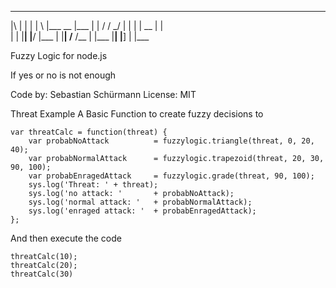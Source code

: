 
_  _ ____ ___  ____    ____ _  _ ___  ___  _   _ _    ____ ____ _ ____ 
|\ | |  | |  \ |___ __ |___ |  |   /    /   \_/  |    |  | | __ | |    
| \| |__| |__/ |___    |    |__|  /__  /__   |   |___ |__| |__] | |___ 

Fuzzy Logic for node.js

If yes or no is not enough

Code by: Sebastian Schürmann 
License: MIT


Threat Example 
A Basic Function to create fuzzy decisions to 

    var threatCalc = function(threat) {
        var probabNoAttack          = fuzzylogic.triangle(threat, 0, 20, 40); 
        var probabNormalAttack      = fuzzylogic.trapezoid(threat, 20, 30, 90, 100); 
        var probabEnragedAttack     = fuzzylogic.grade(threat, 90, 100);
        sys.log('Threat: ' + threat);
        sys.log('no attack: '       + probabNoAttack);
        sys.log('normal attack: '   + probabNormalAttack);
        sys.log('enraged attack: '  + probabEnragedAttack);    
    };

And then execute the code 

    threatCalc(10);
    threatCalc(20);
    threatCalc(30)
